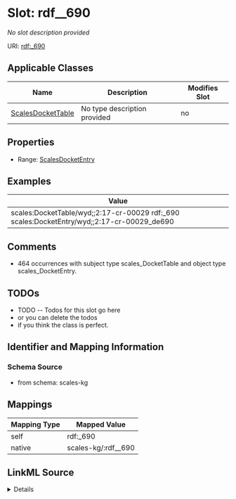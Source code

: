 

# Slot: rdf__690


_No slot description provided_





URI: [rdf:_690](http://www.w3.org/1999/02/22-rdf-syntax-ns#_690)



<!-- no inheritance hierarchy -->





## Applicable Classes

| Name | Description | Modifies Slot |
| --- | --- | --- |
| [ScalesDocketTable](../classes/ScalesDocketTable.md) | No type description provided |  no  |







## Properties

* Range: [ScalesDocketEntry](../classes/ScalesDocketEntry.md)






## Examples

| Value |
| --- |
| scales:DocketTable/wyd;;2:17-cr-00029 rdf:_690 scales:DocketEntry/wyd;;2:17-cr-00029_de690 |

## Comments

* 464 occurrences with subject type scales_DocketTable and object type scales_DocketEntry.

## TODOs

* TODO -- Todos for this slot go here
* or you can delete the todos
* if you think the class is perfect.

## Identifier and Mapping Information







### Schema Source


* from schema: scales-kg




## Mappings

| Mapping Type | Mapped Value |
| ---  | ---  |
| self | rdf:_690 |
| native | scales-kg/:rdf__690 |




## LinkML Source

<details>
```yaml
name: rdf__690
description: No slot description provided
todos:
- TODO -- Todos for this slot go here
- or you can delete the todos
- if you think the class is perfect.
comments:
- 464 occurrences with subject type scales_DocketTable and object type scales_DocketEntry.
examples:
- value: scales:DocketTable/wyd;;2:17-cr-00029 rdf:_690 scales:DocketEntry/wyd;;2:17-cr-00029_de690
from_schema: scales-kg
rank: 1000
slot_uri: rdf:_690
alias: rdf__690
domain_of:
- scales_DocketTable
range: scales_DocketEntry

```
</details>